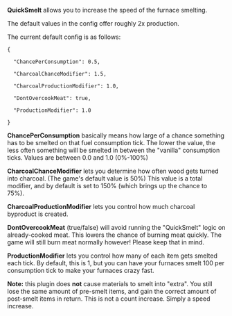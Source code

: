 **QuickSmelt** allows you to increase the speed of the furnace smelting.


The default values in the config offer roughly 2x production.


The current default config is as follows:

````
{

  "ChancePerConsumption": 0.5,

  "CharcoalChanceModifier": 1.5,

  "CharcoalProductionModifier": 1.0,

  "DontOvercookMeat": true,

  "ProductionModifier": 1.0

}
````


**ChancePerConsumption** basically means how large of a chance something has to be smelted on that fuel consumption tick. The lower the value, the less often something will be smelted in between the "vanilla" consumption ticks. Values are between 0.0 and 1.0 (0%-100%)

**CharcoalChanceModifier** lets you determine how often wood gets turned into charcoal. (The game's default value is 50%) This value is a total modifier, and by default is set to 150% (which brings up the chance to 75%).

**CharcoalProductionModifier** lets you control how much charcoal byproduct is created.

**DontOvercookMeat** (true/false) will avoid running the "QuickSmelt" logic on already-cooked meat. This lowers the chance of burning meat quickly. The game will still burn meat normally however! Please keep that in mind.

**ProductionModifier** lets you control how many of each item gets smelted each tick. By default, this is 1, but you can have your furnaces smelt 100 per consumption tick to make your furnaces crazy fast.

**Note:** this plugin does **not** cause materials to smelt into "extra". You still lose the same amount of pre-smelt items, and gain the correct amount of post-smelt items in return. This is not a count increase. Simply a speed increase.
